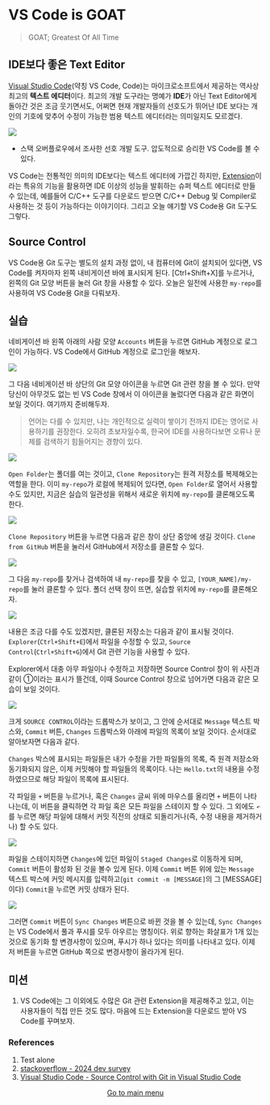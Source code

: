 # VS Code is GOAT

> GOAT; Greatest Of All Time

## IDE보다 좋은 Text Editor

[Visual Studio Code](https://code.visualstudio.com/)(약칭 VS Code, Code)는 마이크로소프트에서 제공하는 역사상 최고의 **텍스트 에디터**이다. 최고의 개발 도구라는 명예가 **IDE**가 아닌 Text Editor에게 돌아간 것은 조금 웃기면서도, 어쩌면 현재 개발자들의 선호도가 뛰어난 IDE 보다는 개인의 기호에 맞추어 수정이 가능한 범용 텍스트 에디터라는 의미일지도 모르겠다.

![](./res/image01.png)
- 스택 오버플로우에서 조사한 선호 개발 도구. 압도적으로 승리한 VS Code를 볼 수 있다.

VS Code는 전통적인 의미의 IDE보다는 텍스트 에디터에 가깝긴 하지만, [Extension](https://code.visualstudio.com/docs/editor/extension-marketplace)이라는 특유의 기능을 활용하면 IDE 이상의 성능을 발휘하는 슈퍼 텍스트 에디터로 만들 수 있는데, 예를들어 C/C++ 도구를 다운로드 받으면 C/C++ Debug 및 Compiler로 사용하는 것 등이 가능하다는 이야기이다. 그리고 오늘 얘기할 VS Code용 Git 도구도 그렇다.

## Source Control

VS Code용 Git 도구는 별도의 설치 과정 없이, 내 컴퓨터에 Git이 설치되어 있다면, VS Code를 켜자마자 왼쪽 내비게이션 바에 표시되게 된다. [Ctrl+Shift+X]를 누르거나, 왼쪽의 Git 모양 버튼을 눌러 Git 창을 사용할 수 있다. 오늘은 일전에 사용한 `my-repo`를 사용하여 VS Code용 Git을 다뤄보자.

## 실습

네비게이션 바 왼쪽 아래의 사람 모양 `Accounts` 버튼을 누르면 GitHub 계정으로 로그인이 가능하다. VS Code에서 GitHub 계정으로 로그인을 해보자.

![](./res/image02.png)

그 다음 네비게이션 바 상단의 Git 모양 아이콘을 누르면 Git 관련 창을 볼 수 있다. 만약 당신이 아무것도 없는 빈 VS Code 창에서 이 아이콘을 눌렀다면 다음과 같은 화면이 보일 것이다. 여기까지 준비해두자.

> 언어는 다를 수 있지만, 나는 개인적으로 실력이 쌓이기 전까지 IDE는 영어로 사용하기를 권장한다. 오히려 초보자일수록, 한국어 IDE를 사용하다보면 오류나 문제를 검색하기 힘들어지는 경향이 있다.
>

![](./res/image03.png)

`Open Folder`는 폴더를 여는 것이고, `Clone Repository`는 원격 저장소를 복제해오는 역할을 한다. 이미 `my-repo`가 로컬에 복제되어 있다면, `Open Folder`로 열어서 사용할 수도 있지만, 지금은 실습의 일관성을 위해서 새로운 위치에 `my-repo`를 클론해오도록 한다.

![](./res/image04.png)

`Clone Repository` 버튼을 누르면 다음과 같은 창이 상단 중앙에 생길 것이다. `Clone from GitHub` 버튼을 눌러서 GitHub에서 저장소를 클론할 수 있다.

![](./res/image05.png)

그 다음 `my-repo`를 찾거나 검색하여 내 `my-repo`를 찾을 수 있고, `[YOUR_NAME]/my-repo`를 눌러 클론할 수 있다. 폴더 선택 창이 뜨면, 실습할 위치에 `my-repo`를 클론해오자.

![](./res/image06.png)

내용은 조금 다를 수도 있겠지만, 클론된 저장소는 다음과 같이 표시될 것이다. `Explorer`(`Ctrl+Shift+E`)에서 파일을 수정할 수 있고, `Source Control`(`Ctrl+Shift+G`)에서 Git 관련 기능을 사용할 수 있다.

Explorer에서 대충 아무 파일이나 수정하고 저장하면 Source Control 창이 위 사진과 같이 ①이라는 표시가 뜰건데, 이때 Source Control 창으로 넘어가면 다음과 같은 모습이 보일 것이다.

![](./res/image07.png)

크게 `SOURCE CONTROL`이라는 드롭박스가 보이고, 그 안에 순서대로 `Message` 텍스트 박스와, `Commit` 버튼, `Changes` 드롭박스와 아래에 파일의 목록이 보일 것이다. 순서대로 알아보자면 다음과 같다.

`Changes` 박스에 표시되는 파일들은 내가 수정을 가한 파일들의 목록, 즉 원격 저장소와 동기화되지 않은, 이제 커밋해야 할 파일들의 목록이다. 나는 `Hello.txt`의 내용을 수정하였으므로 해당 파일이 목록에 표시된다.

각 파일을 `+` 버튼을 누르거나, 혹은 `Changes` 글씨 위에 마우스를 올리면 `+` 버튼이 나타나는데, 이 버튼을 클릭하면 각 파일 혹은 모든 파일을 스테이지 할 수 있다. 그 외에도 `↶`를 누르면 해당 파일에 대해서 커밋 직전의 상태로 되돌리거나(즉, 수정 내용을 제거하거나) 할 수도 있다.

![](./res/image08.png)

파일을 스테이지하면 `Changes`에 있던 파일이 `Staged Changes`로 이동하게 되며, `Commit` 버튼이 활성화 된 것을 볼수 있게 된다. 이제 `Commit` 버튼 위에 있는 `Message` 텍스트 박스에 커밋 메시지를 입력하고(`git commit -m [MESSAGE]`의 그 [MESSAGE]이다) `Commit`을 누르면 커밋 상태가 된다.

![](./res/image09.png)

그러면 `Commit` 버튼이 `Sync Changes` 버튼으로 바뀐 것을 볼 수 있는데, `Sync Changes`는 VS Code에서 풀과 푸시를 모두 아우르는 명칭이다. 위로 향하는 화살표가 1개 있는 것으로 동기화 할 변경사항이 있으며, 푸시가 하나 있다는 의미를 나타내고 있다. 이제 저 버튼을 누르면 GitHub 쪽으로 변경사항이 올라가게 된다.

## 미션

1. VS Code에는 그 이외에도 수많은 Git 관련 Extension을 제공해주고 있고, 이는 사용자들이 직접 만든 것도 많다. 마음에 드는 Extension을 다운로드 받아 VS Code를 꾸며보자.

### References
1. Test alone
2. [stackoverflow - 2024 dev survey](https://survey.stackoverflow.co/2024/technology/)
3. [Visual Studio Code - Source Control with Git in Visual Studio Code](https://code.visualstudio.com/docs/sourcecontrol/overview)

<p align=center><a href="../README.md">Go to main menu</a></p>
